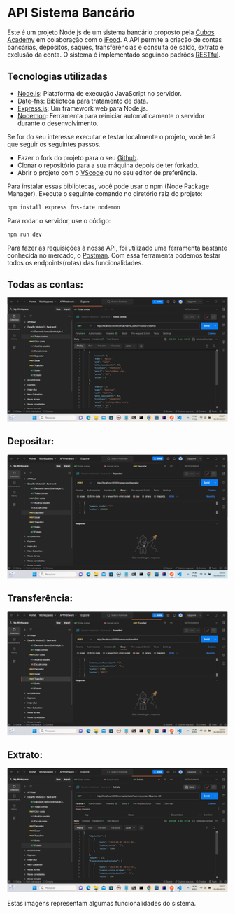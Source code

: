 # API Sistema Bancário

Este é um projeto Node.js de um sistema bancário proposto pela [Cubos Academy](https://www.cubos.academy/) em colaboração com o [iFood](https://www.ifood.com.br/). A API permite a criação de contas bancárias, depósitos, saques, transferências e consulta de saldo, extrato e exclusão da conta. O sistema é implementado seguindo padrões [RESTful](https://restfulapi.net/).

## Tecnologias utilizadas


- [Node.js](https://nodejs.org/): Plataforma de execução JavaScript no servidor.
- [Date-fns](https://date-fns.org/): Biblioteca para tratamento de data.
- [Express.js](https://expressjs.com/): Um framework web para Node.js.
- [Nodemon](https://www.npmjs.com/package/nodemon): Ferramenta para reiniciar automaticamente o servidor durante o desenvolvimento.

Se for do seu interesse executar e testar localmente o projeto, você terá que seguir os seguintes passos.

- Fazer o fork do projeto para o seu [Github](https://www.github.com).
- Clonar o repositório para a sua máquina depois de ter forkado.
- Abrir o projeto com o [VScode](https://www.vscode.com) ou no seu editor de preferência.

Para instalar essas bibliotecas, você pode usar o npm (Node Package Manager). Execute o seguinte comando no diretório raiz do projeto:

```bash
npm install express fns-date nodemon
```

Para rodar o servidor, use o código:

```bash
npm run dev
```

Para fazer as requisições à nossa API, foi utilizado uma ferramenta bastante conhecida no mercado, o [Postman](https://https://www.postman.com/). Com essa ferramenta podemos testar todos os endpoints(rotas) das funcionalidades.


## Todas as contas:

![Todas as contas](src/img/todasContas.png)

## Depositar:

![Depositar](src/img/depositar.png)

## Transferência:

![Transferência](src/img/transferir.png)

## Extrato:

![Extrato](src/img/extrato.png)

Estas imagens representam algumas funcionalidades do sistema.
